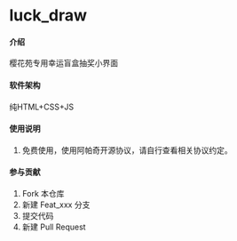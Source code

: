 # luck_draw

#### 介绍
樱花苑专用幸运盲盒抽奖小界面

#### 软件架构
纯HTML+CSS+JS


#### 使用说明

1. 免费使用，使用阿帕奇开源协议，请自行查看相关协议约定。

#### 参与贡献

1.  Fork 本仓库
2.  新建 Feat_xxx 分支
3.  提交代码
4.  新建 Pull Request
